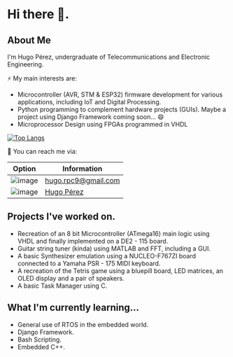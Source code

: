 # Hi there 👋.
## About Me
I'm Hugo Pérez, undergraduate of Telecommunications and Electronic Engineering.

⚡ My main interests are:
  - Microcontroller (AVR, STM & ESP32) firmware development for various applications, including IoT and Digital Processing.
  - Python programming to complement hardware projects (GUIs). Maybe a project using Django Framework coming soon... 😄
  - Microprocessor Design using FPGAs programmed in VHDL

[![Top Langs](https://github-readme-stats.vercel.app/api/top-langs/?username=Hugondon&layout=compact)](https://github.com/anuraghazra/github-readme-stats)

💬 You can reach me via:

| Option | Information |
| ----------- | ----------- |
| ![image](https://img.shields.io/badge/Gmail-D14836?style=for-the-badge&logo=gmail&logoColor=white) | hugo.rpc9@gmail.com  |
| ![image](https://img.shields.io/badge/LinkedIn-0077B5?style=for-the-badge&logo=linkedin&logoColor=white) |  [Hugo Pérez](https://www.linkedin.com/in/hugo-perez9/) | 
  

## Projects I've worked on.

  - Recreation of an 8 bit Microcontroller (ATmega16) main logic using VHDL and finally implemented on a DE2 - 115 board.
  - Guitar string tuner (kinda) using MATLAB and FFT, including a GUI.
  - A basic Synthesizer emulation using a NUCLEO-F767ZI board connected to a Yamaha PSR - 175 MIDI keyboard. 
  - A recreation of the Tetris game using a bluepill board, LED matrices, an OLED display and a pair of speakers.
  - A basic Task Manager using C.

## What I'm currently learning...
- General use of RTOS in the embedded world.
- Django Framework.
- Bash Scripting.
- Embedded C++.
